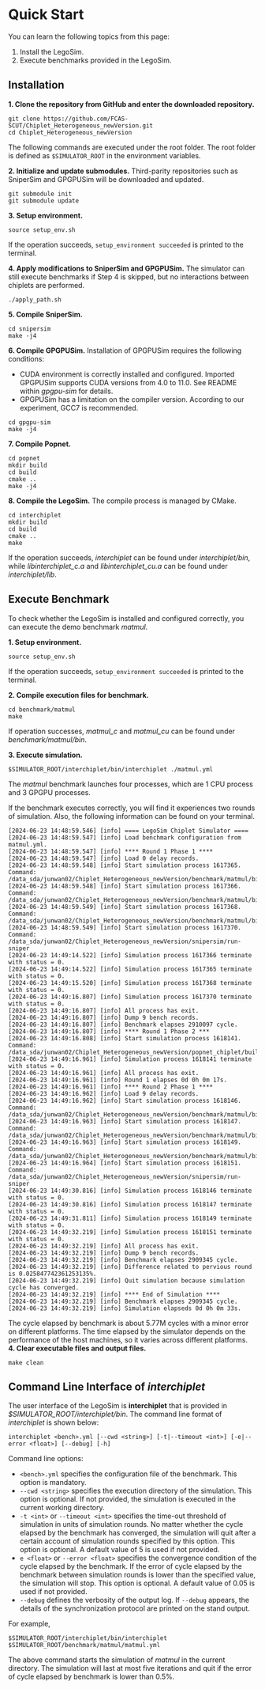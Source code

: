 
# Quick Start

You can learn the following topics from this page:

1. Install the LegoSim.
2. Execute benchmarks provided in the LegoSim.

## Installation

**1. Clone the repository from GitHub and enter the downloaded repository.**

```shell
git clone https://github.com/FCAS-SCUT/Chiplet_Heterogeneous_newVersion.git
cd Chiplet_Heterogeneous_newVersion
```

The following commands are executed under the root folder. The root folder is defined as `$SIMULATOR_ROOT` in the environment variables.

**2. Initialize and update submodules.** Third-parity repositories such as SniperSim and GPGPUSim will be downloaded and updated.

```shell
git submodule init
git submodule update
```

**3. Setup environment.**

```shell
source setup_env.sh
```

If the operation succeeds, `setup_environment succeeded` is printed to the terminal.

**4. Apply modifications to SniperSim and GPGPUSim.** The simulator can still execute benchmarks if Step 4 is skipped, but no interactions between chiplets are performed.

```shell
./apply_path.sh
```

**5. Compile SniperSim.**

```shell
cd snipersim
make -j4
```

**6. Compile GPGPUSim.** Installation of GPGPUSim requires the following conditions:

- CUDA environment is correctly installed and configured. Imported GPGPUSim supports CUDA versions from 4.0 to 11.0. See README within *gpgpu-sim* for details.
- GPGPUSim has a limitation on the compiler version. According to our experiment, GCC7 is recommended.

```shell
cd gpgpu-sim
make -j4
```

**7. Compile Popnet.**

```shell
cd popnet
mkdir build
cd build
cmake ..
make -j4
```

**8. Compile the LegoSim.** The compile process is managed by CMake.

```shell
cd interchiplet
mkdir build
cd build
cmake ..
make
```

If the operation succeeds, *interchiplet* can be found under *interchiplet/bin*, while *libinterchiplet_c.a* and *libinterchiplet_cu.a* can be found under *interchiplet/lib*.

## Execute Benchmark

To check whether the LegoSim is installed and configured correctly, you can execute the demo benchmark *matmul*.

**1. Setup environment.**

```shell
source setup_env.sh
```

If the operation succeeds, `setup_environment succeeded` is printed to the terminal.

**2. Compile execution files for benchmark.**

```shell
cd benchmark/matmul
make
```

If operation successes, *matmul_c* and *matmul_cu* can be found under *benchmark/matmul/bin*.

**3. Execute simulation.**

```shell
$SIMULATOR_ROOT/interchiplet/bin/interchiplet ./matmul.yml
```

The *matmul* benchmark launches four processes, which are 1 CPU process and 3 GPGPU processes.

If the benchmark executes correctly, you will find it experiences two rounds of simulation. Also, the following information can be found on your terminal.

```log
[2024-06-23 14:48:59.546] [info] ==== LegoSim Chiplet Simulator ====
[2024-06-23 14:48:59.547] [info] Load benchmark configuration from matmul.yml.
[2024-06-23 14:48:59.547] [info] **** Round 1 Phase 1 ****
[2024-06-23 14:48:59.547] [info] Load 0 delay records.
[2024-06-23 14:48:59.548] [info] Start simulation process 1617365. Command: /data_sda/junwan02/Chiplet_Heterogeneous_newVersion/benchmark/matmul/bin/matmul_cu
[2024-06-23 14:48:59.548] [info] Start simulation process 1617366. Command: /data_sda/junwan02/Chiplet_Heterogeneous_newVersion/benchmark/matmul/bin/matmul_cu
[2024-06-23 14:48:59.549] [info] Start simulation process 1617368. Command: /data_sda/junwan02/Chiplet_Heterogeneous_newVersion/benchmark/matmul/bin/matmul_cu
[2024-06-23 14:48:59.549] [info] Start simulation process 1617370. Command: /data_sda/junwan02/Chiplet_Heterogeneous_newVersion/snipersim/run-sniper
[2024-06-23 14:49:14.522] [info] Simulation process 1617366 terminate with status = 0.
[2024-06-23 14:49:14.522] [info] Simulation process 1617365 terminate with status = 0.
[2024-06-23 14:49:15.520] [info] Simulation process 1617368 terminate with status = 0.
[2024-06-23 14:49:16.807] [info] Simulation process 1617370 terminate with status = 0.
[2024-06-23 14:49:16.807] [info] All process has exit.
[2024-06-23 14:49:16.807] [info] Dump 9 bench records.
[2024-06-23 14:49:16.807] [info] Benchmark elapses 2910097 cycle.
[2024-06-23 14:49:16.807] [info] **** Round 1 Phase 2 ***
[2024-06-23 14:49:16.808] [info] Start simulation process 1618141. Command: /data_sda/junwan02/Chiplet_Heterogeneous_newVersion/popnet_chiplet/build/popnet
[2024-06-23 14:49:16.961] [info] Simulation process 1618141 terminate with status = 0.
[2024-06-23 14:49:16.961] [info] All process has exit.
[2024-06-23 14:49:16.961] [info] Round 1 elapses 0d 0h 0m 17s.
[2024-06-23 14:49:16.961] [info] **** Round 2 Phase 1 ****
[2024-06-23 14:49:16.962] [info] Load 9 delay records.
[2024-06-23 14:49:16.962] [info] Start simulation process 1618146. Command: /data_sda/junwan02/Chiplet_Heterogeneous_newVersion/benchmark/matmul/bin/matmul_cu
[2024-06-23 14:49:16.963] [info] Start simulation process 1618147. Command: /data_sda/junwan02/Chiplet_Heterogeneous_newVersion/benchmark/matmul/bin/matmul_cu
[2024-06-23 14:49:16.963] [info] Start simulation process 1618149. Command: /data_sda/junwan02/Chiplet_Heterogeneous_newVersion/benchmark/matmul/bin/matmul_cu
[2024-06-23 14:49:16.964] [info] Start simulation process 1618151. Command: /data_sda/junwan02/Chiplet_Heterogeneous_newVersion/snipersim/run-sniper
[2024-06-23 14:49:30.816] [info] Simulation process 1618146 terminate with status = 0.
[2024-06-23 14:49:30.816] [info] Simulation process 1618147 terminate with status = 0.
[2024-06-23 14:49:31.811] [info] Simulation process 1618149 terminate with status = 0.
[2024-06-23 14:49:32.219] [info] Simulation process 1618151 terminate with status = 0.
[2024-06-23 14:49:32.219] [info] All process has exit.
[2024-06-23 14:49:32.219] [info] Dump 9 bench records.
[2024-06-23 14:49:32.219] [info] Benchmark elapses 2909345 cycle.
[2024-06-23 14:49:32.219] [info] Difference related to pervious round is 0.025847742361253135%.
[2024-06-23 14:49:32.219] [info] Quit simulation because simulation cycle has converged.
[2024-06-23 14:49:32.219] [info] **** End of Simulation ****
[2024-06-23 14:49:32.219] [info] Benchmark elapses 2909345 cycle.
[2024-06-23 14:49:32.219] [info] Simulation elapseds 0d 0h 0m 33s.
```

The cycle elapsed by benchmark is about 5.77M cycles with a minor error on different platforms. The time elapsed by the simulator depends on the performance of the host machines, so it varies across different platforms.
 
**4. Clear executable files and output files.**

```shell
make clean
```

## Command Line Interface of *interchiplet*

The user interface of the LegoSim is **interchiplet** that is provided in *$SIMULATOR_ROOT/interchiplet/bin*. The command line format of *interchiplet* is shown below:

```shell
interchiplet <bench>.yml [--cwd <string>] [-t|--timeout <int>] [-e|--error <float>] [--debug] [-h]
```

Command line options:

- `<bench>.yml` specifies the configuration file of the benchmark. This option is mandatory.
- `--cwd <string>` specifies the execution directory of the simulation. This option is optional. If not provided, the simulation is executed in the current working directory.
- `-t <int>` or `--timeout <int>` specifies the time-out threshold of simulation in units of simulation rounds. No matter whether the cycle elapsed by the benchmark has converged, the simulation will quit after a certain account of simulation rounds specified by this option. This option is optional. A default value of 5 is used if not provided.
- `e <float>` or `--error <float>` specifies the convergence condition of the cycle elapsed by the benchmark. If the error of cycle elapsed by the benchmark between simulation rounds is lower than the specified value, the simulation will stop. This option is optional. A default value of 0.05 is used if not provided.
- `--debug` defines the verbosity of the output log. If `--debug` appears, the details of the synchronization protocol are printed on the stand output.

For example,

```shell
$SIMULATOR_ROOT/interchiplet/bin/interchiplet $SIMULATOR_ROOT/benchmark/matmul/matmul.yml
```

The above command starts the simulation of *matmul* in the current directory. The simulation will last at most five iterations and quit if the error of cycle elapsed by benchmark is lower than 0.5%.
